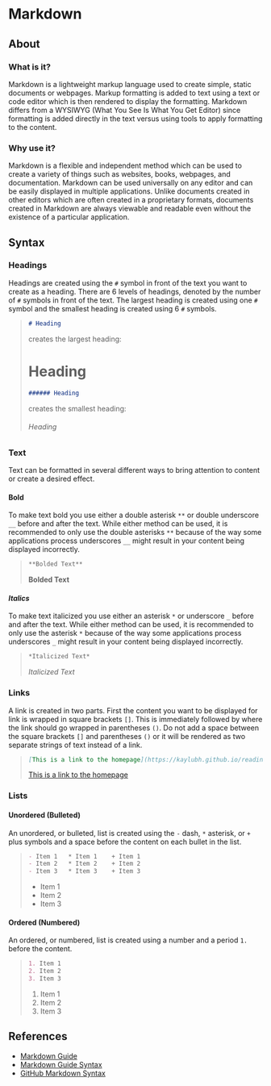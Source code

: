 # Markdown

## About

### What is it?

Markdown is a lightweight markup language used to create simple, static documents or webpages. Markup formatting is added to text using a text or code editor which is then rendered to display the formatting. Markdown differs from a WYSIWYG (What You See Is What You Get Editor) since formatting is added directly in the text versus using tools to apply formatting to the content.

### Why use it?

Markdown is a flexible and independent method which can be used to create a variety of things such as websites, books, webpages, and documentation. Markdown can be used universally on any editor and can be easily displayed in multiple applications. Unlike documents created in other editors which are often created in a proprietary formats, documents created in Markdown are always viewable and readable even without the existence of a particular application.

## Syntax

### Headings

Headings are created using the `#` symbol in front of the text you want to create as a heading. There are 6 levels of headings, denoted by the number of `#` symbols in front of the text. The largest heading is created using one `#` symbol and the smallest heading is created using 6 `#` symbols.

>```markdown
># Heading
>```
>
>creates the largest heading:
>
># Heading
>
>```markdown
>###### Heading
>```
>
>creates the smallest heading:
>
>###### Heading

### Text

Text can be formatted in several different ways to bring attention to content or create a desired effect.

#### **Bold**

To make text bold you use either a double asterisk `**` or double underscore `__` before and after the text. While either method can be used, it is recommended to only use the double asterisks `**` because of the way some applications process underscores `__` might result in your content being displayed incorrectly.

>```markdown
>**Bolded Text**
>```
>
>**Bolded Text**

#### *Italics*

To make text italicized you use either an asterisk `*` or underscore `_` before and after the text. While either method can be used, it is recommended to only use the asterisk `*` because of the way some applications process underscores `_` might result in your content being displayed incorrectly.

>```markdown
>*Italicized Text*
>```
>
>*Italicized Text*

### Links

A link is created in two parts. First the content you want to be displayed for link is wrapped in square brackets `[]`. This is immediately followed by where the link should go wrapped in parentheses `()`. Do not add a space between the square brackets `[]` and parentheses `()` or it will be rendered as two separate strings of text instead of a link.

>```markdown
>[This is a link to the homepage](https://kaylubh.github.io/reading-notes)
>```
>
>[This is a link to the homepage](https://kaylubh.github.io/reading-notes)
>

### Lists

#### Unordered (Bulleted)

An unordered, or bulleted, list is created using the `-` dash, `*` asterisk, or `+` plus symbols and a space before the content on each bullet in the list.

>```markdown
>- Item 1   * Item 1    + Item 1
>- Item 2   * Item 2    + Item 2
>- Item 3   * Item 3    + Item 3
>```
>
>- Item 1
>- Item 2
>- Item 3

#### Ordered (Numbered)

An ordered, or numbered, list is created using a number and a period `1.` before the content.

>```markdown
>1. Item 1
>2. Item 2
>3. Item 3
>```
>
>1. Item 1
>2. Item 2
>3. Item 3

## References

- [Markdown Guide](https://www.markdownguide.org/getting-started/)
- [Markdown Guide Syntax](https://www.markdownguide.org/basic-syntax/)
- [GitHub Markdown Syntax](https://docs.github.com/en/get-started/writing-on-github/getting-started-with-writing-and-formatting-on-github/basic-writing-and-formatting-syntax)
